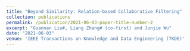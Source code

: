 ```yaml
---
title: "Beyond Similarity: Relation-based Collaborative Filtering"
collection: publications
permalink: /publication/2021-06-03-paper-title-number-2
excerpt: "Guannan Liu#, Liang Zhang# (co-first) and Junjie Wu"
date: "2021-06-03"
venue: 'IEEE Transactions on Knowledge and Data Engineering (TKDE)'
---
```

